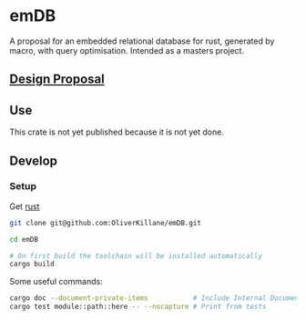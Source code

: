 # emDB

A proposal for an embedded relational database for rust, generated by macro, with query optimisation. Intended as a masters project.

## [Design Proposal](./docs/)

## Use

This crate is not yet published because it is not yet done.

## Develop

### Setup

Get [rust](https://www.rust-lang.org/)

```bash
git clone git@github.com:OliverKillane/emDB.git

cd emDB

# On first build the toolchain will be installed automatically
cargo build
```

Some useful commands:

```bash
cargo doc --document-private-items           # Include Internal Documentation
cargo test module::path::here -- --nocapture # Print from tests
```
